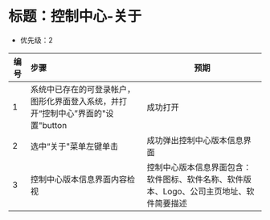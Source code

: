 # 标题：控制中心-关于
* 优先级：2

| 编号 | 步骤                                | 预期                                                         |
| ---- | :---------------------------------- | ------------------------------------------------------------ |
| 1    | 系统中已存在的可登录帐户，图形化界面登入系统，并打开“控制中心”界面的"设置"button | 成功打开 |
| 2    | 选中“关于"菜单左键单击 | 成功弹出控制中心版本信息界面 |
| 3    | 控制中心版本信息界面内容检视 | 控制中心版本信息界面包含：软件图标、软件名称、软件版本、Logo、公司主页地址、软件简要描述 |

